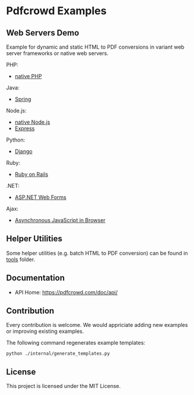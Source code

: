 # Pdfcrowd Examples

## Web Servers Demo

Example for dynamic and static HTML to PDF conversions in variant web server frameworks or native web servers.

PHP:

- [native PHP](../../tree/master/php/php)

Java:

- [Spring](../../tree/master/java/spring)

Node.js:

- [native Node.js](../../tree/master/nodejs/nodejs)
- [Express](../../tree/master/nodejs/express)

Python:

- [Django](../../tree/master/python/django)

Ruby:

- [Ruby on Rails](../../tree/master/ruby/rails)

.NET:

- [ASP.NET Web Forms](../../tree/master/dotnet/asp-net-web-forms)

Ajax:

- [Asynchronous JavaScript in Browser](../../tree/master/ajax)

## Helper Utilities

Some helper utilities (e.g. batch HTML to PDF conversion) can be found in [tools](../../tree/master/tools) folder.

## Documentation

* API Home:  <https://pdfcrowd.com/doc/api/>

## Contribution

Every contribution is welcome. We would appriciate adding new examples or improving existing examples.

The following command regenerates example templates:
```
python ./internal/generate_templates.py
```

## License

This project is licensed under the MIT License.
